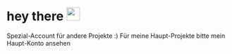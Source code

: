 <h1>
  hey there
  <img src="https://media.giphy.com/media/hvRJCLFzcasrR4ia7z/giphy.gif" width="30px"/>
</h1>
Spezial-Account für andere Projekte :)
Für meine Haupt-Projekte bitte mein Haupt-Konto ansehen
